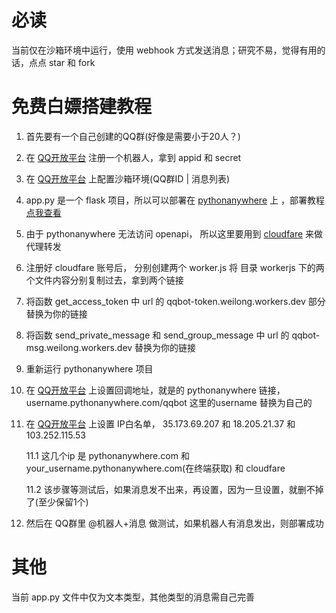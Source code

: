 # 必读
  当前仅在沙箱环境中运行，使用 webhook 方式发送消息；研究不易，觉得有用的话，点点 star 和 fork

# 免费白嫖搭建教程
 1. 首先要有一个自己创建的QQ群(好像是需要小于20人？)

 2. 在 [QQ开放平台](https://q.qq.com/#/) 注册一个机器人，拿到 appid 和 secret

 3. 在 [QQ开放平台](https://q.qq.com/qqbot/#/developer/sandbox) 上配置沙箱环境(QQ群ID | 消息列表)

 4. app.py 是一个 flask 项目，所以可以部署在 [pythonanywhere](https://pythonanywhere.com) 上 ，部署教程 [点我查看](https://www.cnblogs.com/gwt805/p/16905376.html)

 5. 由于 pythonanywhere 无法访问 openapi， 所以这里要用到 [cloudfare](http://www.cloudflare-cn.com/) 来做代理转发

 6. 注册好 cloudfare 账号后， 分别创建两个 worker.js 将 目录 workerjs 下的两个文件内容分别复制过去，拿到两个链接

 7. 将函数 get_access_token 中 url 的 qqbot-token.weilong.workers.dev 部分 替换为你的链接

 8. 将函数 send_private_message 和 send_group_message 中 url 的 qqbot-msg.weilong.workers.dev 替换为你的链接

 9. 重新运行 pythonanywhere 项目

 10. 在 [QQ开放平台](https://q.qq.com/qqbot/#/developer/webhook-setting) 上设置回调地址，就是的 pythonanywhere 链接，username.pythonanywhere.com/qqbot 这里的username 替换为自己的

 11. 在 [QQ开放平台](https://q.qq.com/qqbot/#/developer/developer-setting) 上设置 IP白名单， 35.173.69.207 和 18.205.21.37 和 103.252.115.53
  
     11.1 这几个ip 是 pythonanywhere.com 和 your_username.pythonanywhere.com(在终端获取) 和 cloudfare
     
     11.2 该步骤等测试后，如果消息发不出来，再设置，因为一旦设置，就删不掉了(至少保留1个)

 13. 然后在 QQ群里 @机器人+消息 做测试，如果机器人有消息发出，则部署成功

# 其他
  当前 app.py 文件中仅为文本类型，其他类型的消息需自己完善
